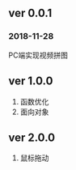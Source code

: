 ﻿## ver 0.0.1 ##
### 2018-11-28 ###
PC端实现视频拼图
## ver 1.0.0 ##
1. 函数优化
2. 面向对象
## ver 2.0.0 ##
1. 鼠标拖动